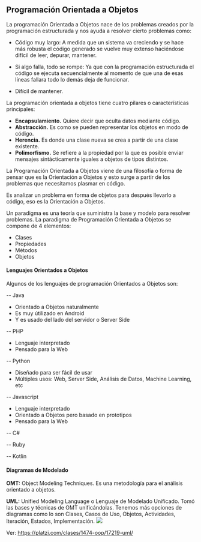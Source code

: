 ## Programación Orientada a Objetos
La programación Orientada a Objetos nace de los problemas creados por la programación estructurada y nos ayuda a resolver cierto problemas como:

- Código muy largo: A medida que un sistema va creciendo y se hace más robusta el código generado se vuelve muy extenso haciéndose difícil de leer, depurar, mantener.

- Si algo falla, todo se rompe: Ya que con la programación estructurada el código se ejecuta secuencialmente al momento de que una de esas líneas fallara todo lo demás deja de funcionar.

- Difícil de mantener.

La programación orientada a objetos tiene cuatro pilares o características principales:
- **Encapsulamiento.** Quiere decir que oculta datos mediante código.
- **Abstracción.** Es como se pueden representar los objetos en modo de código.
- **Herencia.** Es donde una clase nueva se crea a partir de una clase existente.
- **Polimorfismo.** Se refiere a la propiedad por la que es posible enviar mensajes sintácticamente iguales a objetos de tipos distintos.

La Programación Orientada a Objetos viene de una filosofía o forma de pensar que es la Orientación a Objetos y esto surge a partir de los problemas que necesitamos plasmar en código.

Es analizar un problema en forma de objetos para después llevarlo a código, eso es la Orientación a Objetos.

Un paradigma es una teoría que suministra la base y modelo para resolver problemas. La paradigma de Programación Orientada a Objetos se compone de 4 elementos:

- Clases
- Propiedades
- Métodos
- Objetos

#### Lenguajes Orientados a Objetos

Algunos de los lenguajes de programación Orientados a Objetos son:

  -- Java
- Orientado a Objetos naturalmente
- Es muy útilizado en Android
- Y es usado del lado del servidor o Server Side

-- PHP
- Lenguaje interpretado
- Pensado para la Web

-- Python
- Diseñado para ser fácil de usar
- Múltiples usos: Web, Server Side, Análisis de Datos, Machine Learning, etc

-- Javascript
- Lenguaje interpretado
- Orientado a Objetos pero basado en prototipos
- Pensado para la Web

-- C#

-- Ruby

-- Kotlin

#### Diagramas de Modelado

**OMT:** Object Modeling Techniques. Es una metodología para el análisis orientado a objetos.

**UML:** Unified Modeling Language o Lenguaje de Modelado Unificado. Tomó las bases y técnicas de OMT unificándolas. Tenemos más opciones de diagramas como lo son Clases, Casos de Uso, Objetos, Actividades, Iteración, Estados, Implementación.
![](https://moqups.com/img/mqlps/images/uml-diagram-tool/Rectangle%2024%20copy%202.png)

Ver: https://platzi.com/clases/1474-oop/17219-uml/

